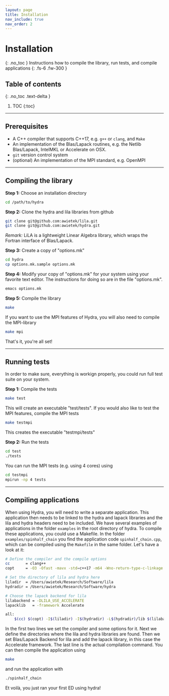 ```yaml
---
layout: page
title: Installation
nav_include: true
nav_order: 2
---
```


# Installation
{: .no_toc }
Instructions how to compile the library, run tests, and compile applications
{: .fs-6 .fw-300 }

## Table of contents
{: .no_toc .text-delta }

1. TOC
{:toc}

---

## Prerequisites
* A C++ compiler that supports C++17, e.g. `g++` or `clang`, and `Make`
* An implementation of the Blas/Lapack routines, e.g. the Netlib Blas/Lapack, IntelMKL or Accelerate on OSX.
* `git` version control system
* (optional) An implementation of the MPI standard, e.g. OpenMPI

---

## Compiling the library

**Step 1:**
Choose an installation directory

```bash
cd /path/to/hydra
```

**Step 2:**
Clone the hydra and lila libraries from github

```bash
git clone git@github.com:awietek/lila.git
git clone git@github.com:awietek/hydra.git
```

*Remark:* LiLA is a lightweight Linear Algebra library, which wraps the Fortran interface of Blas/Lapack.

**Step 3:**
Create a copy of "options.mk"

```bash
cd hydra
cp options.mk.sample options.mk
```

**Step 4:**
Modify your copy of "options.mk" for your system using your favorite text editor. The instructions for doing so are in the file "options.mk". 

```bash
emacs options.mk
```

**Step 5:**
Compile the library

```bash
make
```

If you want to use the MPI features of Hydra, you will also need to compile
the MPI-library

```bash
make mpi
```

That's it, you're all set!

---

## Running tests

In order to make sure, everything is workign properly, you could run full test suite on your system.

**Step 1:** Compile the tests

```bash
make test
```
This will create an executable "test/tests". If you would also like to test the MPI features, compile the MPI tests

```bash
make testmpi
```
This creates the executable "testmpi/tests"

**Step 2:** Run the tests
```bash
cd test
./tests
```
You can run the MPI tests (e.g. using 4 cores) using
```bash
cd testmpi
mpirun -np 4 tests
```

---

## Compiling applications

When using Hydra, you will need to write a separate application. This application then needs to be linked to the hydra and lapack libraries and the lila and hydra headers need to be included. We have several examples of applications in the folder `examples` in the root directory of hydra. To compile these applications, you could use a Makefile. In the folder `examples/spinhalf_chain` you find the application code `spinhalf_chain.cpp`, which can be compiled using the `Makefile` in the same folder. Let's have a look at it:

```bash
# Define the compiler and the compile options
cc       = clang++
copt     = -O3 -Ofast -mavx -std=c++17 -m64 -Wno-return-type-c-linkage

# Set the directory of lila and hydra here
liladir  = /Users/awietek/Research/Software/lila
hydradir = /Users/awietek/Research/Software/hydra

# Choose the lapack backend for lila
lilabackend = -DLILA_USE_ACCELERATE
lapacklib   = -framework Accelerate

all:
	$(cc) $(copt) -I$(liladir) -I$(hydradir) -L$(hydradir)/lib $(lilabackend) $(lapacklib) -lhydra spinhalf_chain.cpp -o spinhalf_chain
```

In the first two lines we set the compiler and some options for it. Next we define the directories where the lila and hydra libraries are found. Then we set Blas/Lapack Backend for lila and add the lapack library, in this case the Accelerate framework. The last line is the actual compilation command. You can then compile the application using

```bash
make
```

and run the application with

```bash
./spinhalf_chain
```

Et voilà, you just ran your first ED using hydra!